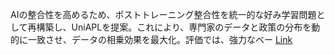 AIの整合性を高めるため、ポストトレーニング整合性を統一的な好み学習問題として再構築し、UniAPLを提案。これにより、専門家のデータと政策の分布を動的に一致させ、データの相乗効果を最大化。評価では、強力なベー
[Link](http://arxiv.org/abs/2509.25148v1)

